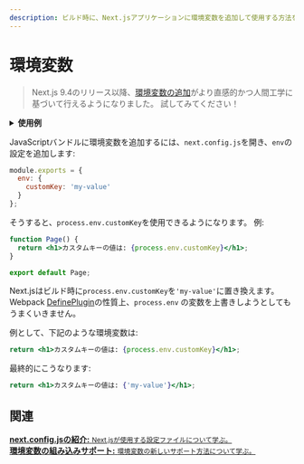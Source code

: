 ```yaml
---
description: ビルド時に、Next.jsアプリケーションに環境変数を追加して使用する方法を学びます。
---
```


# 環境変数

> Next.js 9.4のリリース以降、[環境変数の追加](/docs/basic-features/environment-variables.md)がより直感的かつ人間工学に基づいて行えるようになりました。 試してみてください！

<details>
  <summary><b>使用例</b></summary>
  <ul>
    <li><a href="https://github.com/zeit/next.js/tree/canary/examples/with-env-from-next-config-js">envのみ</a></li>
    <li><a href="https://github.com/zeit/next.js/tree/canary/examples/with-now-env">Nowとenv</a></li>
  </ul>
</details>

JavaScriptバンドルに環境変数を追加するには、`next.config.js`を開き、`env`の設定を追加します:

```js
module.exports = {
  env: {
    customKey: 'my-value'
  }
};
```

そうすると、`process.env.customKey`を使用できるようになります。 例:

```jsx
function Page() {
  return <h1>カスタムキーの値は: {process.env.customKey}</h1>;
}

export default Page;
```
Next.jsはビルド時に`process.env.customKey`を`'my-value'`に置き換えます。 Webpack [DefinePlugin](https://webpack.js.org/plugins/define-plugin/)の性質上、`process.env` の変数を上書きしようとしてもうまくいきません。

例として、下記のような環境変数は:

```jsx
return <h1>カスタムキーの値は: {process.env.customKey}</h1>;
```

最終的にこうなります:

```jsx
return <h1>カスタムキーの値は: {'my-value'}</h1>;
```

## 関連

<div class="card">
  <a href="/docs/api-reference/next.config.js/introduction.md">
    <b>next.config.jsの紹介:</b>
    <small>Next.jsが使用する設定ファイルについて学ぶ。</small>
  </a>
</div>

<div class="card">
  <a href="/docs/basic-features/environment-variables.md">
    <b>環境変数の組み込みサポート:</b>
    <small>環境変数の新しいサポート方法について学ぶ。</small>
  </a>
</div>

